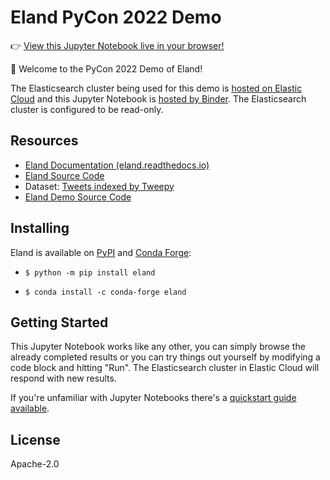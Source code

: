 # Eland PyCon 2022 Demo

👉 [View this Jupyter Notebook live in your browser!](https://mybinder.org/v2/gh/sethmlarson/eland-demo-pycon2022/master?filepath=notebook.ipynb)

👋 Welcome to the PyCon 2022 Demo of Eland!

The Elasticsearch cluster being used for this demo is [hosted on Elastic Cloud](https://cloud.elastic.co)
and this Jupyter Notebook is [hosted by Binder](https://mybinder.org). The Elasticsearch cluster is configured to be read-only. 

## Resources

- [Eland Documentation (eland.readthedocs.io)](https://eland.readthedocs.io)
- [Eland Source Code](https://github.com/elastic/eland)
- Dataset: [Tweets indexed by Tweepy](https://www.tweepy.org)
- [Eland Demo Source Code](https://github.com/sethmlarson/eland-demo-pycon2022)

## Installing

Eland is available on [PyPI](https://pypi.org/project/eland) and [Conda Forge](https://anaconda.org/conda-forge/eland):

- `$ python -m pip install eland`

- `$ conda install -c conda-forge eland`

## Getting Started

This Jupyter Notebook works like any other, you can simply browse the already completed results or you can try things out yourself by modifying a code block and hitting "Run". The Elasticsearch cluster in Elastic Cloud will respond with new results.

If you're unfamiliar with Jupyter Notebooks there's a [quickstart guide available](https://www.datacamp.com/community/tutorials/tutorial-jupyter-notebook).

## License

Apache-2.0

